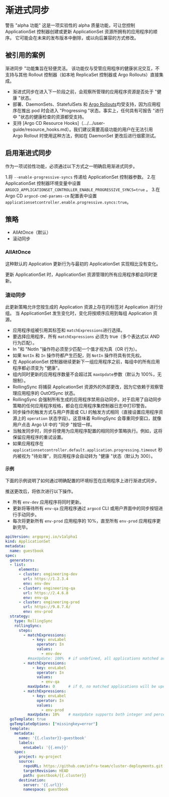 <!-- TRANSLATED by md-translate -->
# 渐进式同步

警告 "alpha 功能" 这是一项实验性的 alpha 质量功能，可让您控制 ApplicationSet 控制器创建或更新 ApplicationSet 资源所拥有的应用程序的顺序。 它可能会在未来的发布版本中删除，或以向后兼容的方式修改。

## 被引用的案例

渐进同步 "功能集旨在轻便灵活。 该功能仅与受管应用程序的健康状况交互，不支持与其他 Rollout 控制器（如本地 ReplicaSet 控制器或 Argo Rollouts）直接集成。

* 渐进式同步在进入下一阶段之前，会观察所管理的应用程序资源是否处于 "健康 "状态。
* 部署、DaemonSets、StatefulSets 和 [Argo Rollouts](https://argoproj.github.io/argo-rollouts/)均受支持，因为应用程序在推出 pod 时会进入 "Progressing "状态。事实上，任何具有可报告 "进行中 "状态的健康检查的资源都受支持。
* 支持 [Argo CD Resource Hooks]（.../.../user-guide/resource_hooks.md）。我们建议需要高级功能的用户在无法引用 Argo Rollout 时使用这种方法，例如在 DaemonSet 更改后进行烟雾测试。

## 启用渐进式同步

作为一项试验性功能，必须通过以下方式之一明确启用渐进式同步。

1.将 `--enable-progressive-syncs` 传递给 ApplicationSet 控制器参数。
2.在 ApplicationSet 控制器环境变量中设置 `ARGOCD_APPLICATIONSET_CONTROLLER_ENABLE_PROGRESSIVE_SYNCS=true` 。
3.在 Argo CD `argocd-cmd-params-cm` 配置表中设置`applicationsetcontroller.enable.progressive.syncs:true`。

## 策略

* AllAtOnce（默认）
* 滚动同步

### AllAtOnce

这种默认的 Application 更新行为与最初的 ApplicationSet 实现相比没有变化。

更新 ApplicationSet 时，ApplicationSet 资源管理的所有应用程序都会同时更新。

### 滚动同步

此更新策略允许您按生成的 Application 资源上存在的标签对 Application 进行分组。 当 ApplicationSet 发生变化时，变化将按顺序应用到每组 Application 资源。

* 应用程序组被引用其标签和 `matchExpressions`进行选择。
* 要选择应用程序，所有 `matchExpressions` 必须为 true（多个表达式以 AND 行为匹配）。
* In "和 "NotIn "操作符必须至少匹配一个值才视为真（OR 行为）。
* 如果 `NotIn` 和 `In` 操作符都产生匹配，则 `NotIn` 操作符具有优先权。
* 在 ApplicationSet 控制器继续更新下一组应用程序之前，每组中的所有应用程序都必须变为 "健康"。
* 组内同时更新的应用程序数量不会超过其 `maxUpdate`参数（默认为 100%，无限制）。
* RollingSync 将捕获 ApplicationSet 资源外的外部更改，因为它依赖于观察管理应用程序的 OutOfSync 状态。
* RollingSync 会强制所有生成的应用程序禁用自动同步。对于启用了自动同步策略的任何应用程序规格，都会在应用程序集控制器日志中打印警告。
* 同步操作的触发方式与用户界面或 CLI 的触发方式相同（直接设置应用程序资源上的 `operation` 状态字段）。这意味着 RollingSync 会尊重同步窗口，就像用户点击 Argo UI 中的 "同步 "按钮一样。
* 当触发同步时，同步将使用为应用程序配置的相同同步策略执行。例如，这将保留应用程序的重试设置。
* 如果应用程序在 `applicationsetcontroller.default.application.progressing.timeout` 秒内被视为 "待处理"，则应用程序会自动转为 "健康 "状态（默认为 300）。

#### 示例

下面的示例说明了如何通过明确配置的环境标签在应用程序上进行渐进式同步。

推送更改后，将依次进行以下操作。

* 所有 `env-dev` 应用程序将同时更新。
* 更新将等待所有 `env-qa` 应用程序通过 `argocd` CLI 或用户界面中的同步按钮进行手动同步。
* 每次将更新所有 `env-prod` 应用程序的 10%，直至所有 `env-prod` 应用程序更新完毕。

```yaml
apiVersion: argoproj.io/v1alpha1
kind: ApplicationSet
metadata:
  name: guestbook
spec:
  generators:
  - list:
      elements:
      - cluster: engineering-dev
        url: https://1.2.3.4
        env: env-dev
      - cluster: engineering-qa
        url: https://2.4.6.8
        env: env-qa
      - cluster: engineering-prod
        url: https://9.8.7.6/
        env: env-prod
  strategy:
    type: RollingSync
    rollingSync:
      steps:
        - matchExpressions:
            - key: envLabel
              operator: In
              values:
                - env-dev
          #maxUpdate: 100%  # if undefined, all applications matched are updated together (default is 100%)
        - matchExpressions:
            - key: envLabel
              operator: In
              values:
                - env-qa
          maxUpdate: 0      # if 0, no matched applications will be updated
        - matchExpressions:
            - key: envLabel
              operator: In
              values:
                - env-prod
          maxUpdate: 10%    # maxUpdate supports both integer and percentage string values (rounds down, but floored at 1 Application for >0%)
  goTemplate: true
  goTemplateOptions: ["missingkey=error"]
  template:
    metadata:
      name: '{{.cluster}}-guestbook'
      labels:
        envLabel: '{{.env}}'
    spec:
      project: my-project
      source:
        repoURL: https://github.com/infra-team/cluster-deployments.git
        targetRevision: HEAD
        path: guestbook/{{.cluster}}
      destination:
        server: '{{.url}}'
        namespace: guestbook
```